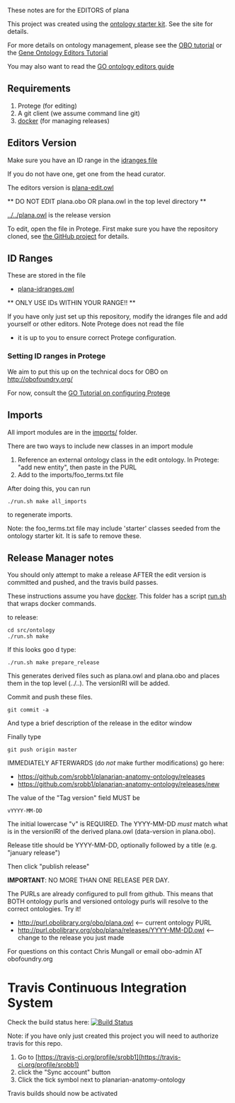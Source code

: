 These notes are for the EDITORS of plana

This project was created using the [ontology starter kit](https://github.com/cmungall/ontology-starter-kit). See the site for details.

For more details on ontology management, please see the [OBO tutorial](https://github.com/jamesaoverton/obo-tutorial) or the [Gene Ontology Editors Tutorial](go-protege-tutorial.readthedocs.io)

You may also want to read the [GO ontology editors guide](http://go-ontology.readthedocs.org/)

## Requirements

 1. Protege (for editing)
 2. A git client (we assume command line git)
 3. [docker](https://www.docker.com/get-docker) (for managing releases)

## Editors Version

Make sure you have an ID range in the [idranges file](plana-idranges.owl)

If you do not have one, get one from the head curator.

The editors version is [plana-edit.owl](plana-edit.owl)

** DO NOT EDIT plana.obo OR plana.owl in the top level directory **

[../../plana.owl](../../plana.owl) is the release version

To edit, open the file in Protege. First make sure you have the repository cloned, see [the GitHub project](https://github.com/srobb1/planarian-anatomy-ontology) for details.

## ID Ranges

These are stored in the file

 * [plana-idranges.owl](plana-idranges.owl)

** ONLY USE IDs WITHIN YOUR RANGE!! **

If you have only just set up this repository, modify the idranges file
and add yourself or other editors. Note Protege does not read the file
- it is up to you to ensure correct Protege configuration.


### Setting ID ranges in Protege

We aim to put this up on the technical docs for OBO on http://obofoundry.org/

For now, consult the [GO Tutorial on configuring Protege](http://go-protege-tutorial.readthedocs.io/en/latest/Entities.html#new-entities)

## Imports

All import modules are in the [imports/](imports/) folder.

There are two ways to include new classes in an import module

 1. Reference an external ontology class in the edit ontology. In Protege: "add new entity", then paste in the PURL
 2. Add to the imports/foo_terms.txt file

After doing this, you can run

`./run.sh make all_imports`

to regenerate imports.

Note: the foo_terms.txt file may include 'starter' classes seeded from the ontology starter kit. It is safe to remove these.

## Release Manager notes

You should only attempt to make a release AFTER the edit version is
committed and pushed, and the travis build passes.

These instructions assume you have
[docker](https://www.docker.com/get-docker). This folder has a script
[run.sh](run.sh) that wraps docker commands.

to release:

    cd src/ontology
    ./run.sh make

If this looks goo
d type:

    ./run.sh make prepare_release

This generates derived files such as plana.owl and plana.obo and places
them in the top level (../..). The versionIRI will be added.

Commit and push these files.

    git commit -a

And type a brief description of the release in the editor window

Finally type

    git push origin master

IMMEDIATELY AFTERWARDS (do *not* make further modifications) go here:

 * https://github.com/srobb1/planarian-anatomy-ontology/releases
 * https://github.com/srobb1/planarian-anatomy-ontology/releases/new

The value of the "Tag version" field MUST be

    vYYYY-MM-DD

The initial lowercase "v" is REQUIRED. The YYYY-MM-DD *must* match
what is in the versionIRI of the derived plana.owl (data-version in
plana.obo).

Release title should be YYYY-MM-DD, optionally followed by a title (e.g. "january release")

Then click "publish release"

__IMPORTANT__: NO MORE THAN ONE RELEASE PER DAY.

The PURLs are already configured to pull from github. This means that
BOTH ontology purls and versioned ontology purls will resolve to the
correct ontologies. Try it!

 * http://purl.obolibrary.org/obo/plana.owl <-- current ontology PURL
 * http://purl.obolibrary.org/obo/plana/releases/YYYY-MM-DD.owl <-- change to the release you just made

For questions on this contact Chris Mungall or email obo-admin AT obofoundry.org

# Travis Continuous Integration System

Check the build status here: [![Build Status](https://travis-ci.org/srobb1/planarian-anatomy-ontology.svg?branch=master)](https://travis-ci.org/srobb1/planarian-anatomy-ontology)

Note: if you have only just created this project you will need to authorize travis for this repo.

 1. Go to [https://travis-ci.org/profile/srobb1](https://travis-ci.org/profile/srobb1)
 2. click the "Sync account" button
 3. Click the tick symbol next to planarian-anatomy-ontology

Travis builds should now be activated

